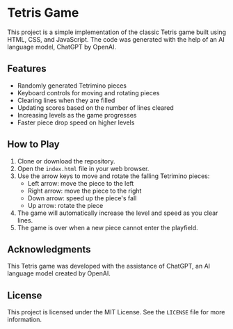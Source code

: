 # Tetris Game

This project is a simple implementation of the classic Tetris game built using HTML, CSS, and JavaScript. The code was generated with the help of an AI language model, ChatGPT by OpenAI.

## Features

- Randomly generated Tetrimino pieces
- Keyboard controls for moving and rotating pieces
- Clearing lines when they are filled
- Updating scores based on the number of lines cleared
- Increasing levels as the game progresses
- Faster piece drop speed on higher levels

## How to Play

1. Clone or download the repository.
2. Open the `index.html` file in your web browser.
3. Use the arrow keys to move and rotate the falling Tetrimino pieces:
   - Left arrow: move the piece to the left
   - Right arrow: move the piece to the right
   - Down arrow: speed up the piece's fall
   - Up arrow: rotate the piece
4. The game will automatically increase the level and speed as you clear lines.
5. The game is over when a new piece cannot enter the playfield.

## Acknowledgments

This Tetris game was developed with the assistance of ChatGPT, an AI language model created by OpenAI.

## License

This project is licensed under the MIT License. See the `LICENSE` file for more information.
